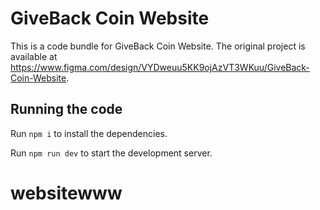 
  # GiveBack Coin Website

  This is a code bundle for GiveBack Coin Website. The original project is available at https://www.figma.com/design/VYDweuu5KK9ojAzVT3WKuu/GiveBack-Coin-Website.

  ## Running the code

  Run `npm i` to install the dependencies.

  Run `npm run dev` to start the development server.
  # websitewww
